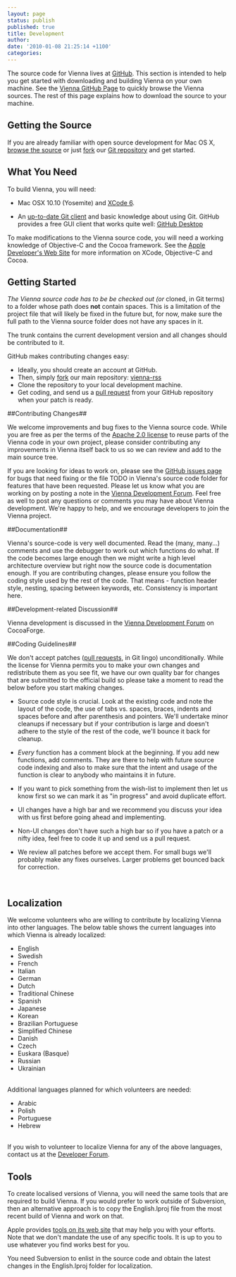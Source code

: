 ```yaml
---
layout: page
status: publish
published: true
title: Development
author:
date: '2010-01-08 21:25:14 +1100'
categories:
---
```


The source code for Vienna lives at [GitHub](https://github.com/viennarss). This section is intended to help you get started with downloading and building Vienna on your own machine. See the [Vienna GitHub Page](https://github.com/viennarss/vienna-rss) to quickly browse the Vienna sources. The rest of this page explains how to download the source to your machine.

<script src="https://www.openhub.net/p/vienna-rss/widgets/project_factoids?format=js"></script>

<h2>
	Getting the Source
</h2>
<p>
	If you are already familiar with open source development for Mac OS X, <a href="https://github.com/viennarss/vienna-rss">browse the source</a> or just <a href="http://help.github.com/fork-a-repo/">fork</a> our <a href="https://github.com/viennarss/vienna-rss">Git repository</a> and get started.
</p>
<h2>
	What You Need
</h2>
<p>
	To build Vienna, you will need:
</p>
<ul>
	<li>
		<p>
			Mac OSX 10.10 (Yosemite) and <a href="http://developer.apple.com/technology/xcode.html">XCode 6</a>.
		</p>
	</li>
	<li>
		<p>
			An <a href="http://git-scm.com/">up-to-date Git client</a> and basic knowledge about using Git. GitHub provides a free GUI client that works quite well: <a href="https://desktop.github.com/">GitHub Desktop</a>
		</p>
	</li>
</ul>
<p>
	To make modifications to the Vienna source code, you will need a working knowledge of Objective-C and the Cocoa framework. See the <a href="http://developer.apple.com">Apple Developer's Web Site</a> for more information on XCode, Objective-C and Cocoa.
</p>
<h2>
	Getting Started
</h2>
<p>
	<em>The Vienna source code has to be be checked out (or</em> cloned, in Git terms) to a folder whose path does <b>not</b> contain spaces. This is a limitation of the project file that will likely be fixed in the future but, for now, make sure the full path to the Vienna source folder does not have any spaces in it.
</p>
<p>
	The trunk contains the current development version and all changes should be contributed to it.
</p>
<p>
	GitHub makes contributing changes easy:
</p>
<ul>
	<li>Ideally, you should create an account at GitHub.
	</li>
	<li>Then, simply <a href="http://help.github.com/fork-a-repo/">fork</a> our main repository: <a href="https://github.com/viennarss/vienna-rss">vienna-rss</a>
	</li>
	<li>Clone the repository to your local development machine.
	</li>
	<li>Get coding, and send us a <a href="http://help.github.com/send-pull-requests/">pull request</a> from your GitHub repository when your patch is ready.<br>
	</li>
</ul>

##Contributing Changes##

We welcome improvements and bug fixes to the Vienna source code. While you are free as per the terms of the [Apache 2.0 license](http://www.apache.org/licenses/LICENSE-2.0.html) to reuse parts of the Vienna code in your own project, please consider contributing any improvements in Vienna itself back to us so we can review and add to the main source tree.

If you are looking for ideas to work on, please see the [GitHub issues page](https://github.com/ViennaRSS/vienna-rss/issues) for bugs that need fixing or the file TODO in Vienna's source code folder for features that have been requested. Please let us know what you are working on by posting a note in the [Vienna Development Forum](http://forums.cocoaforge.com/viewforum.php?f=18). Feel free as well to post any questions or comments you may have about Vienna development. We're happy to help, and we encourage developers to join the Vienna project.

##Documentation##

Vienna's source-code is very well documented. Read the (many, many...) comments and use the debugger to work out which functions do what. If the code becomes large enough then we might write a high level architecture overview but right now the source code is documentation enough. If you are contributing changes, please ensure you follow the coding style used by the rest of the code. That means - function header style, nesting, spacing between keywords, etc. Consistency is important here.

##Development-related Discussion##

Vienna development is discussed in the [Vienna Development Forum](http://forums.cocoaforge.com/viewforum.php?f=18) on CocoaForge.

##Coding Guidelines##

We don't accept patches (<a href="http://help.github.com/send-pull-requests/">pull requests</a>, in Git lingo) unconditionally. While the license for Vienna permits you to make your own changes and redistribute them as you see fit, we have our own quality bar for changes that are submitted to the official build so please take a moment to read the below before you start making changes.

<ul>
	<li>
		<p>
			Source code style is crucial. Look at the existing code and note the layout of the code, the use of tabs vs. spaces, braces, indents and spaces before and after parenthesis and pointers. We'll undertake minor cleanups if necessary but if your contribution is large and doesn't adhere to the style of the rest of the code, we'll bounce it back for cleanup.
		</p>
	</li>
	<li>
		<p>
			<em>Every</em> function has a comment block at the beginning. If you add new functions, add comments. They are there to help with future source code indexing and also to make sure that the intent and usage of the function is clear to anybody who maintains it in future.
		</p>
	</li>
	<li>
		<p>
			If you want to pick something from the wish-list to implement then let us know first so we can mark it as "in progress" and avoid duplicate effort.
		</p>
	</li>
	<li>
		<p>
			UI changes have a high bar and we recommend you discuss your idea with us first before going ahead and implementing.
		</p>
	</li>
	<li>
		<p>
			Non-UI changes don't have such a high bar so if you have a patch or a nifty idea, feel free to code it up and send us a pull request.
		</p>
	</li>
	<li>
		<p>
			We review all patches before we accept them. For small bugs we'll probably make any fixes ourselves. Larger problems get bounced back for correction.
		</p>
	</li>
	<li style="list-style: none">
		<br>
	</li>
</ul>
<h2>
	Localization
</h2>
<p>
	We welcome volunteers who are willing to contribute by localizing Vienna into other languages. The below table shows the current languages into which Vienna is already localized:
</p>
<ul>
	<li>English
	</li>
	<li>Swedish
	</li>
	<li>French
	</li>
	<li>Italian
	</li>
	<li>German
	</li>
	<li>Dutch
	</li>
	<li>Traditional Chinese
	</li>
	<li>Spanish
	</li>
	<li>Japanese
	</li>
	<li>Korean
	</li>
	<li>Brazilian Portuguese
	</li>
	<li>Simplified Chinese
	</li>
	<li>Danish
	</li>
	<li>Czech
	</li>
	<li>Euskara (Basque)
	</li>
	<li>Russian
	</li>
	<li>Ukrainian
	</li>
	<li style="list-style: none">
		<br>
	</li>
</ul>
<p>
	Additional languages planned for which volunteers are needed:
</p>
<ul>
	<li>Arabic
	</li>
	<li>Polish
	</li>
	<li>Portuguese
	</li>
	<li>Hebrew
	</li>
	<li style="list-style: none">
		<br>
	</li>
</ul>
<p>
	If you wish to volunteer to localize Vienna for any of the above languages, contact us at the <a href="http://forums.cocoaforge.com/viewforum.php?f=20">Developer Forum</a>.
</p>
<h2>
	Tools
</h2>
<p>
	To create localised versions of Vienna, you will need the same tools that are required to build Vienna. If you would prefer to work outside of Subversion, then an alternative approach is to copy the English.lproj file from the most recent build of Vienna and work on that.
</p>
<p>
	Apple provides <a href="http://developer.apple.com/intl/localization/tools.html">tools on its web site</a> that may help you with your efforts. Note that we don't mandate the use of any specific tools. It is up to you to use whatever you find works best for you.
</p>
<p>
	You need Subversion to enlist in the source code and obtain the latest changes in the English.lproj folder for localization.
</p>

